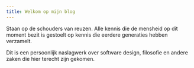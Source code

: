 ```yaml
---
title: Welkom op mijn blog
---
```


Staan op de schouders van reuzen. Alle kennis die de mensheid op dit moment bezit is gestoelt op kennis die eerdere
generaties hebben verzamelt. 

Dit is een persoonlijk naslagwerk over software design, filosofie en andere zaken die hier terecht zijn gekomen.